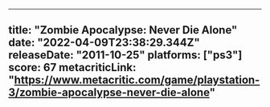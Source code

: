 
---
title: "Zombie Apocalypse: Never Die Alone"
date: "2022-04-09T23:38:29.344Z"
releaseDate: "2011-10-25"
platforms: ["ps3"]
score: 67
metacriticLink: "https://www.metacritic.com/game/playstation-3/zombie-apocalypse-never-die-alone"
---

